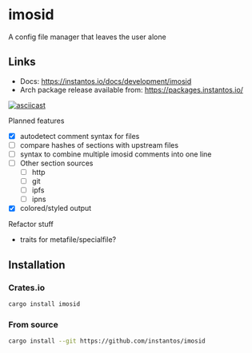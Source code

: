# imosid

A config file manager that leaves the user alone

## Links

- Docs: https://instantos.io/docs/development/imosid
- Arch package release available from: https://packages.instantos.io/

[![asciicast](https://asciinema.org/a/423508.svg)](https://asciinema.org/a/423508)

Planned features

- [X] autodetect comment syntax for files
- [ ] compare hashes of sections with upstream files
- [ ] syntax to combine multiple imosid comments into one line
- [ ] Other section sources
    - [ ] http
    - [ ] git
    - [ ] ipfs
    - [ ] ipns
- [X] colored/styled output

Refactor stuff
- traits for metafile/specialfile?

## Installation 

### Crates.io

```sh
cargo install imosid
```

### From source

```sh
cargo install --git https://github.com/instantos/imosid
```
